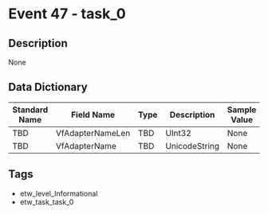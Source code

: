 # Event 47 - task_0

## Description
None

## Data Dictionary
|Standard Name|Field Name|Type|Description|Sample Value|
|---|---|---|---|---|
|TBD|VfAdapterNameLen|TBD|UInt32|None|None|
|TBD|VfAdapterName|TBD|UnicodeString|None|None|

## Tags
* etw_level_Informational
* etw_task_task_0